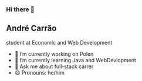 ### Hi there 👋

<!--
**andre01515/andre01515** is a ✨ _special_ ✨ repository because its `README.md` (this file) appears on your GitHub profile.

Here are some ideas to get you started:

- 🔭 I’m currently working on Polen
- 🌱 I’m currently learning Java and WebDevlopment
- 💬 Ask me about full stack carrer
- 😄 Pronouns: he/him
-->
## André Carrão

student at Economic and Web Development

- 🔭 I’m currently working on Polen
- 🌱 I’m currently learning Java and WebDevlopment
- 💬 Ask me about full-stack carrer
- 😄 Pronouns: he/him
